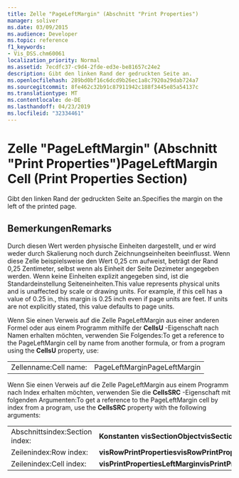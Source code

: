 ```yaml
---
title: Zelle "PageLeftMargin" (Abschnitt "Print Properties")
manager: soliver
ms.date: 03/09/2015
ms.audience: Developer
ms.topic: reference
f1_keywords:
- Vis_DSS.chm60061
localization_priority: Normal
ms.assetid: 7ecdfc37-c9d4-2fde-ed3e-be81657c24e2
description: Gibt den linken Rand der gedruckten Seite an.
ms.openlocfilehash: 289bd0bf16c6dcd9b26ec1a8c7920a29dab724a7
ms.sourcegitcommit: 8fe462c32b91c87911942c188f3445e85a54137c
ms.translationtype: MT
ms.contentlocale: de-DE
ms.lasthandoff: 04/23/2019
ms.locfileid: "32334461"
---
```

# <a name="pageleftmargin-cell-print-properties-section"></a><span data-ttu-id="2eef5-103">Zelle "PageLeftMargin" (Abschnitt "Print Properties")</span><span class="sxs-lookup"><span data-stu-id="2eef5-103">PageLeftMargin Cell (Print Properties Section)</span></span>

<span data-ttu-id="2eef5-104">Gibt den linken Rand der gedruckten Seite an.</span><span class="sxs-lookup"><span data-stu-id="2eef5-104">Specifies the margin on the left of the printed page.</span></span>
  
## <a name="remarks"></a><span data-ttu-id="2eef5-105">Bemerkungen</span><span class="sxs-lookup"><span data-stu-id="2eef5-105">Remarks</span></span>

<span data-ttu-id="2eef5-p101">Durch diesen Wert werden physische Einheiten dargestellt, und er wird weder durch Skalierung noch durch Zeichnungseinheiten beeinflusst. Wenn diese Zelle beispielsweise den Wert 0,25 cm aufweist, beträgt der Rand 0,25 Zentimeter, selbst wenn als Einheit der Seite Dezimeter angegeben werden. Wenn keine Einheiten explizit angegeben sind, ist die Standardeinstellung Seiteneinheiten.</span><span class="sxs-lookup"><span data-stu-id="2eef5-p101">This value represents physical units and is unaffected by scale or drawing units. For example, if this cell has a value of 0.25 in., this margin is 0.25 inch even if page units are feet. If units are not explicitly stated, this value defaults to page units.</span></span> 
  
<span data-ttu-id="2eef5-109">Wenn Sie einen Verweis auf die Zelle PageLeftMargin aus einer anderen Formel oder aus einem Programm mithilfe der **CellsU** -Eigenschaft nach Namen erhalten möchten, verwenden Sie Folgendes:</span><span class="sxs-lookup"><span data-stu-id="2eef5-109">To get a reference to the PageLeftMargin cell by name from another formula, or from a program using the **CellsU** property, use:</span></span> 
  
|||
|:-----|:-----|
| <span data-ttu-id="2eef5-110">Zellenname:</span><span class="sxs-lookup"><span data-stu-id="2eef5-110">Cell name:</span></span>  <br/> | <span data-ttu-id="2eef5-111">PageLeftMargin</span><span class="sxs-lookup"><span data-stu-id="2eef5-111">PageLeftMargin</span></span>  <br/> |
   
<span data-ttu-id="2eef5-112">Wenn Sie einen Verweis auf die Zelle PageLeftMargin aus einem Programm nach Index erhalten möchten, verwenden Sie die **CellsSRC** -Eigenschaft mit folgenden Argumenten:</span><span class="sxs-lookup"><span data-stu-id="2eef5-112">To get a reference to the PageLeftMargin cell by index from a program, use the **CellsSRC** property with the following arguments:</span></span> 
  
|||
|:-----|:-----|
| <span data-ttu-id="2eef5-113">Abschnittsindex:</span><span class="sxs-lookup"><span data-stu-id="2eef5-113">Section index:</span></span>  <br/> |<span data-ttu-id="2eef5-114">**Konstanten visSectionObject**</span><span class="sxs-lookup"><span data-stu-id="2eef5-114">**visSectionObject**</span></span> <br/> |
| <span data-ttu-id="2eef5-115">Zeilenindex:</span><span class="sxs-lookup"><span data-stu-id="2eef5-115">Row index:</span></span>  <br/> |<span data-ttu-id="2eef5-116">**visRowPrintProperties**</span><span class="sxs-lookup"><span data-stu-id="2eef5-116">**visRowPrintProperties**</span></span> <br/> |
| <span data-ttu-id="2eef5-117">Zeilenindex:</span><span class="sxs-lookup"><span data-stu-id="2eef5-117">Cell index:</span></span>  <br/> |<span data-ttu-id="2eef5-118">**visPrintPropertiesLeftMargin**</span><span class="sxs-lookup"><span data-stu-id="2eef5-118">**visPrintPropertiesLeftMargin**</span></span> <br/> |
   

